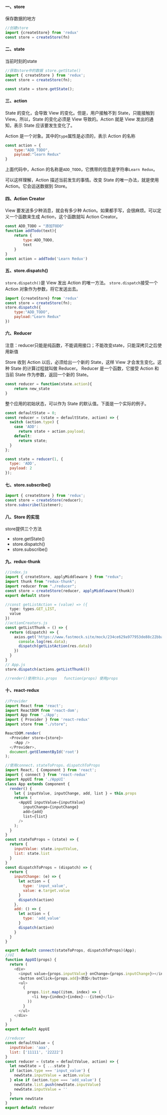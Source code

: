 #### 一、store

保存数据的地方

````javascript
//创建store
import {createStore} from 'redux'
const store = createStore(fn)
````

#### 二、state

当前时刻的state

````javascript
//获取store中的数据 store.getState()
import { createStore } from 'redux';
const store = createStore(fn);

const state = store.getState();
````

#### 三、action

State 的变化，会导致 View 的变化。但是，用户接触不到 State，只能接触到 View。所以，State 的变化必须是 View 导致的。Action 就是 View 发出的通知，表示 State 应该要发生变化了。

Action 是一个对象。其中的`type`属性是必须的，表示 Action 的名称

````javascript
const action = {
    type:"ADD_TODO",
    payload:"learn Redux"
}
````

上面代码中，Action 的名称是`ADD_TODO`，它携带的信息是字符串`Learn Redux`。

可以这样理解，Action 描述当前发生的事情。改变 State 的唯一办法，就是使用 Action。它会运送数据到 Store。

#### 四、Action Creator

View 要发送多少种消息，就会有多少种 Action。如果都手写，会很麻烦。可以定义一个函数来生成 Action，这个函数就叫 Action Creator。

````javascript
const ADD_TODO = "添加TODO"
function addTodo(text){
    return {
        type:ADD_TODO,
        text
    }
}
const action = addTodo('Learn Redux')
````

#### 五、store.dispatch()

`store.dispatch()`是 View 发出 Action 的唯一方法。
`store.dispatch`接受一个 Action 对象作为参数，将它发送出去。

````javascript
import {createStore} from 'redux'
const store = createStore(fn);
store.dispatch({
    type:"ADD_TODO",
    payload:"Learn Redux"
})
````

#### 六、Reducer

注意：reducer只能是纯函数，不能调用接口；不能改变state，只能深拷贝之后使用新值

Store 收到 Action 以后，必须给出一个新的 State，这样 View 才会发生变化。这种 State 的计算过程就叫做 Reducer。
Reducer 是一个函数，它接受 Action 和当前 State 作为参数，返回一个新的 State。

````javascript
const reducer = function(state.action){
    return new_state
}
````

整个应用的初始状态，可以作为 State 的默认值。下面是一个实际的例子。

````javascript
const defaultState = 0;
const reducer = (state = defaultState, action) => {
  switch (action.type) {
    case 'ADD':
      return state + action.payload;
    default: 
      return state;
  }
};

const state = reducer(1, {
  type: 'ADD',
  payload: 2
});
````

#### 七、store.subscribe()

````javascript
import { createStore } from 'redux';
const store = createStore(reducer);
store.subscribe(listener);
````

#### 八、Store 的实现

store提供三个方法

- store.getState()
- store.dispatch()
- store.subscribe()

#### 九、redux-thunk

````javascript
//index.js
import { createStore, applyMiddleware } from "redux";
import thunk from "redux-thunk";
import reducer from "./reducer";
const store = createStore(reducer, applyMiddleware(thunk))
export default store

//const getListAction = (value) => ({
  type: types.GET_LIST,
  value
})
//actionCreators.js
const getListThunk = () => {
  return (dispatch) => {
    axios.get('https://www.fastmock.site/mock/234ce629a977953de88c22bba7f6e523/api/list').then(res => {
      console.log(res.data);
      dispatch(getListAction(res.data))
    })
  }
}
// App.js
store.dispatch(actions.getListThunk())

//render()使用this.props   function(props) 使用props
````

#### 十、react-redux

````javascript
//Provider
import React from 'react';
import ReactDOM from 'react-dom';
import App from './App';
import { Provider } from 'react-redux'
import store from "./store";

ReactDOM.render(
  <Provider store={store}>
    <App />
  </Provider>,
  document.getElementById('root')
);

//使用connect、stateToProps、dispatchToProps
import React, { Component } from 'react';
import { connect } from 'react-redux'
import AppUI from './AppUI'
class App extends Component {
  render() {
    let { inputValue, inputChange, add, list } = this.props
    return (
      <AppUI inputValue={inputValue}
        inputChange={inputChange}
        add={add}
        list={list}
      />
    );
  }
}
const stateToProps = (state) => {
  return {
    inputValue: state.inputValue,
    list: state.list
  }
}
const dispatchToProps = (dispatch) => {
  return {
    inputChange: (e) => {
      let action = {
        type: 'input_value',
        value: e.target.value
      }
      dispatch(action)
    },
    add: () => {
      let action = {
        type: 'add_value'
      }
      dispatch(action)
    }
  }
}

export default connect(stateToProps, dispatchToProps)(App);
//UI
function AppUI(props) {
  return (
    <div>
      <input value={props.inputValue} onChange={props.inputChange}></input>
      <button onClick={props.add}>添加</button>
      <ul>
        {
          props.list.map((item, index) => (
            <li key={index}>{index}---{item}</li>
          ))
        }
      </ul>
    </div>
  )
}
export default AppUI

//reducer
const defaultValue = {
  inputValue: 'aaa',
  list: ['11111', '22222']
}
const reducer = (state = defaultValue, action) => {
  let newState = { ...state }
  if (action.type === 'input_value') {
    newState.inputValue = action.value
  } else if (action.type === 'add_value') {
    newState.list.push(newState.inputValue)
    newState.inputValue = ''
  }
  return newState
}
export default reducer
````







